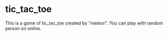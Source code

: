# tic_tac_toe
This is a game of tic_tac_toe created by "meteor". You can play with random person on online.
